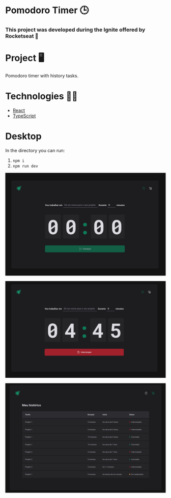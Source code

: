 # Pomodoro Timer 🕒


### This project was developed during the Ignite offered by Rocketseat 🚀

# Project 🖥️


Pomodoro timer with history tasks.

# Technologies 👩‍💻

- [React](https://pt-br.reactjs.org/)
- [TypeScript](https://www.typescriptlang.org/docs/)

# Desktop

In the directory you can run:

1. `npm i`
2. `npm run dev`


![](/src/assets/timer-start.png)

![](/src/assets/current-timer.png)

![](/src/assets/history.png)
